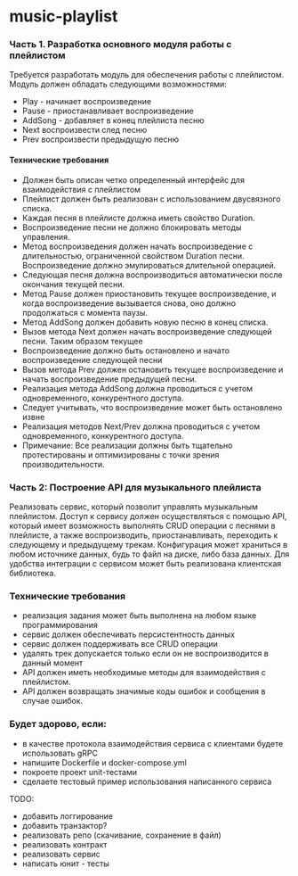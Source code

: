 # music-playlist

### Часть 1. Разработка основного модуля работы с плейлистом

Требуется разработать модуль для обеспечения работы с плейлистом. Модуль должен обладать следующими возможностями:
- Play - начинает воспроизведение
- Pause - приостанавливает воспроизведение
- AddSong - добавляет в конец плейлиста песню
- Next воспроизвести след песню
- Prev воспроизвести предыдущую песню

#### Технические требования

- Должен быть описан четко определенный интерфейс для взаимодействия с плейлистом
- Плейлист должен быть реализован с использованием двусвязного списка.
- Каждая песня в плейлисте должна иметь свойство Duration.
- Воспроизведение песни не должно блокировать методы управления.
- Метод воспроизведения должен начать воспроизведение с длительностью, ограниченной свойством Duration песни. Воспроизведение должно эмулироваться длительной операцией.
- Следующая песня должна воспроизводиться автоматически после окончания текущей песни.
- Метод Pause должен приостановить текущее воспроизведение, и когда воспроизведение вызывается снова, оно должно продолжаться с момента паузы.
- Метод AddSong должен добавить новую песню в конец списка.
- Вызов метода Next должен начать воспроизведение следующей песни. Таким образом текущее
- Воспроизведение должно быть остановлено и начато воспроизведение следующей песни
- Вызов метода Prev должен остановить текущее воспроизведение и начать воспроизведение предыдущей песни.
- Реализация метода AddSong должна проводиться с учетом одновременного, конкурентного доступа.
- Следует учитывать, что воспроизведение может быть остановлено извне
- Реализация методов Next/Prev должна проводиться с учетом одновременного, конкурентного доступа.
- Примечание: Все реализации должны быть тщательно протестированы и оптимизированы с точки зрения производительности.

### Часть 2: Построение API для музыкального плейлиста

Реализовать сервис, который позволит управлять музыкальным плейлистом. Доступ к сервису должен осуществляться с помощью API, который имеет возможность выполнять CRUD операции с песнями в плейлисте, а также воспроизводить, приостанавливать, переходить к следующему и предыдущему трекам. 
Конфигурация может храниться в любом источнике данных, будь то файл на диске, либо база данных. Для удобства интеграции с сервисом может быть реализована клиентская библиотека.

### Технические требования

* реализация задания может быть выполнена на любом языке программирования
* сервис должен обеспечивать персистентность данных
* сервис должен поддерживать все CRUD операции
* удалять трек допускается только если он не воспроизводится в данный момент
* API должен иметь необходимые методы для взаимодействия с плейлистом.
* API должен возвращать значимые коды ошибок и сообщения в случае ошибок.


### Будет здорово, если:
* в качестве протокола взаимодействия сервиса с клиентами будете использовать gRPC
* напишите Dockerfile и docker-compose.yml
* покроете проект unit-тестами
* сделаете тестовый пример использования написанного сервиса


TODO:
- добавить логгирование
- добавить транзактор?
- реализовать репо (скачивание, сохранение в файл)
- реализовать контракт
- реализовать сервис
- написать юнит - тесты